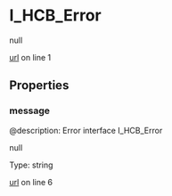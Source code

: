 # I_HCB_Error

null 

[url](https://github.com/devramsean0/hcb.js/blob/144d25e/src/api_schemas/error.ts#L1) on line 1  

## Properties
### message
@description: Error interface
 I_HCB_Error 

null 

Type: string  

[url](https://github.com/devramsean0/hcb.js/blob/144d25e/src/api_schemas/error.ts#L6) on line 6  
